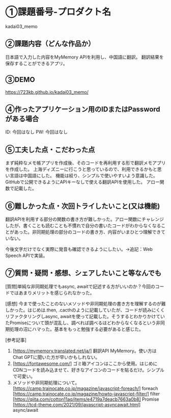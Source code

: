 # ①課題番号-プロダクト名

kadai03_memo

## ②課題内容（どんな作品か）

日本語で入力した内容をMyMemory APIを利用し、中国語に翻訳。
翻訳結果を保存することができるアプリ。

## ③DEMO

https://723kb.github.io/kadai03_memo/

## ④作ったアプリケーション用のIDまたはPasswordがある場合

ID: 今回はなし
PW: 今回はなし

## ⑤工夫した点・こだわった点

まず純粋なメモ帳アプリを作成後、そのコードを再利用する形で翻訳メモアプリを作成した。
上海ディズニーに行こうと思っているので、利用できるかもと思い言語は中国語にした。
機能は絞り、シンプルで使いやすいよう意識した。
GitHubで公開できるようにAPIキーなしで使える翻訳APIを使用した。
アロー関数で記載した。

## ⑥難しかった点・次回トライしたいこと(又は機能)

翻訳APIを利用する部分の関数の書き方が難しかった。アロー関数にチャレンジしたが、書くことも読むことも不慣れで自分の書いたコードがわからなくなることがあった。非同期処理の部分のコードの書き方、内容がいまひとつ理解できていない。

今後文字だけでなく実際に発音も確認できるようにしたい。→追記：Web Speech APIで実装。

## ⑦質問・疑問・感想、シェアしたいこと等なんでも

[質問]単純な非同期処理でもasync, awaitで記述する方がいいのか？今回のコードではあまりメリットを感じられなかった。

[感想]
今まで使ったことのないメソッドや非同期処理の書き方を理解するのが難しかった。はじめは.then, .cacthのように記載していたが、コードが読みにくくリファクタリングしasync, awaitを使って記載した。そうするとわかりかけていたPromiseについて頭が混乱し、調べれば調べるほどわからなくなるという非同期処理の沼にハマった。基本をもっと勉強する必要があると感じた。

[参考記事]
   1. [https://mymemory.translated.net/ja/] 翻訳API MyMemory。使い方はChat GPTに聞いた方が早いかもしれない。
   2. [https://fontawesome.com/] ゴミ箱アイコンはここから使用。はじめにCDNコードを読み込ませて、好きなアイコンのコードを貼るだけ。シンプルで可愛い。
   3. メソッドや非同期処理について。
    [https://camp.trainocate.co.jp/magazine/javascript-foreach/] foreach
    [https://camp.trainocate.co.jp/magazine/howto-javascript-filter/] filter
    [https://qiita.com/cotton11aq/items/e4719a7deacb7663a0b8] Promise
    [https://tcd-theme.com/2021/09/javascript-asyncawait.html] async/await

